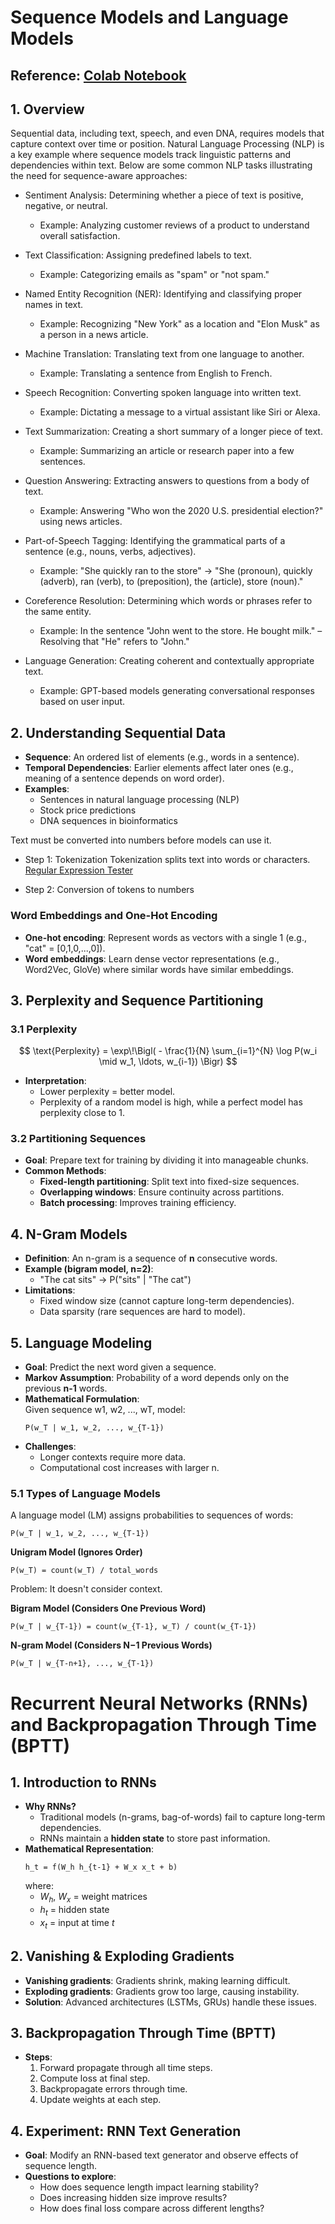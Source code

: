 # Sequence Models and Language Models

## Reference: [Colab Notebook](https://colab.research.google.com/drive/1kagKKCIp0IifZw1UCaMcWF0j8s3waVP5?usp=sharing)

## 1. Overview
Sequential data, including text, speech, and even DNA, requires models that capture context over time or position. Natural Language Processing (NLP) is a key example where sequence models track linguistic patterns and dependencies within text. Below are some common NLP tasks illustrating the need for sequence-aware approaches:

- Sentiment Analysis: Determining whether a piece of text is positive, negative, or neutral.
  - Example: Analyzing customer reviews of a product to understand overall satisfaction.

- Text Classification: Assigning predefined labels to text.
  - Example: Categorizing emails as "spam" or "not spam."

- Named Entity Recognition (NER): Identifying and classifying proper names in text.
  - Example: Recognizing "New York" as a location and "Elon Musk" as a person in a news article.

- Machine Translation: Translating text from one language to another.
  - Example: Translating a sentence from English to French.

- Speech Recognition: Converting spoken language into written text.
  - Example: Dictating a message to a virtual assistant like Siri or Alexa.

- Text Summarization: Creating a short summary of a longer piece of text.
  - Example: Summarizing an article or research paper into a few sentences.

- Question Answering: Extracting answers to questions from a body of text.
  - Example: Answering "Who won the 2020 U.S. presidential election?" using news articles.

- Part-of-Speech Tagging: Identifying the grammatical parts of a sentence (e.g., nouns, verbs, adjectives).
  - Example: "She quickly ran to the store" → "She (pronoun), quickly (adverb), ran (verb), to (preposition), the (article), store (noun)."

- Coreference Resolution: Determining which words or phrases refer to the same entity.
  - Example: In the sentence "John went to the store. He bought milk." – Resolving that "He" refers to "John."

- Language Generation: Creating coherent and contextually appropriate text.
  - Example: GPT-based models generating conversational responses based on user input.

## 2. Understanding Sequential Data
- **Sequence**: An ordered list of elements (e.g., words in a sentence).
- **Temporal Dependencies**: Earlier elements affect later ones (e.g., meaning of a sentence depends on word order).
- **Examples**:
  - Sentences in natural language processing (NLP)
  - Stock price predictions
  - DNA sequences in bioinformatics

Text must be converted into numbers before models can use it.
- Step 1: Tokenization
Tokenization splits text into words or characters.
[Regular Expression Tester](https://regexr.com/)

- Step 2: Conversion of tokens to numbers
### Word Embeddings and One-Hot Encoding
- **One-hot encoding**: Represent words as vectors with a single 1 (e.g., "cat" = [0,1,0,...,0]).
- **Word embeddings**: Learn dense vector representations (e.g., Word2Vec, GloVe) where similar words have similar embeddings.

## 3. Perplexity and Sequence Partitioning

### 3.1 Perplexity
$$
\text{Perplexity} = \exp\!\Bigl( - \frac{1}{N} \sum_{i=1}^{N} \log P(w_i \mid w_1, \ldots, w_{i-1}) \Bigr)
$$
- **Interpretation**:
  - Lower perplexity = better model.
  - Perplexity of a random model is high, while a perfect model has perplexity close to 1.

### 3.2 Partitioning Sequences
- **Goal**: Prepare text for training by dividing it into manageable chunks.
- **Common Methods**:
  - **Fixed-length partitioning**: Split text into fixed-size sequences.
  - **Overlapping windows**: Ensure continuity across partitions.
  - **Batch processing**: Improves training efficiency.

## 4. N-Gram Models
- **Definition**: An n-gram is a sequence of **n** consecutive words.
- **Example (bigram model, n=2)**:
  - "The cat sits" → P("sits" | "The cat")
- **Limitations**:
  - Fixed window size (cannot capture long-term dependencies).
  - Data sparsity (rare sequences are hard to model).

## 5. Language Modeling
- **Goal**: Predict the next word given a sequence.
- **Markov Assumption**: Probability of a word depends only on the previous **n-1** words.
- **Mathematical Formulation**:  
  Given sequence w1, w2, ..., wT, model:
  ```
  P(w_T | w_1, w_2, ..., w_{T-1})
  ```
- **Challenges**:
  - Longer contexts require more data.
  - Computational cost increases with larger n.

### 5.1 Types of Language Models
A language model (LM) assigns probabilities to sequences of words:
```
P(w_T | w_1, w_2, ..., w_{T-1})
```

**Unigram Model (Ignores Order)**
```
P(w_T) = count(w_T) / total_words
```
Problem: It doesn't consider context.

**Bigram Model (Considers One Previous Word)**
```
P(w_T | w_{T-1}) = count(w_{T-1}, w_T) / count(w_{T-1})
```

**N-gram Model (Considers N−1 Previous Words)**
```
P(w_T | w_{T-n+1}, ..., w_{T-1})
```

# Recurrent Neural Networks (RNNs) and Backpropagation Through Time (BPTT)

## 1. Introduction to RNNs
- **Why RNNs?**
  - Traditional models (n-grams, bag-of-words) fail to capture long-term dependencies.
  - RNNs maintain a **hidden state** to store past information.
- **Mathematical Representation**:
  ```
  h_t = f(W_h h_{t-1} + W_x x_t + b)
  ```
  where:
  - $W_h$, $W_x$ = weight matrices
  - $h_t$ = hidden state
  - $x_t$ = input at time $t$

## 2. Vanishing & Exploding Gradients
- **Vanishing gradients**: Gradients shrink, making learning difficult.
- **Exploding gradients**: Gradients grow too large, causing instability.
- **Solution**: Advanced architectures (LSTMs, GRUs) handle these issues.

## 3. Backpropagation Through Time (BPTT)
- **Steps**:
  1. Forward propagate through all time steps.
  2. Compute loss at final step.
  3. Backpropagate errors through time.
  4. Update weights at each step.

## 4. Experiment: RNN Text Generation
- **Goal**: Modify an RNN-based text generator and observe effects of sequence length.
- **Questions to explore**:
  - How does sequence length impact learning stability?
  - Does increasing hidden size improve results?
  - How does final loss compare across different lengths?

